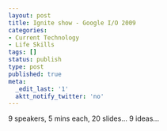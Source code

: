 ```yaml
---
layout: post
title: Ignite show - Google I/O 2009
categories:
- Current Technology
- Life Skills
tags: []
status: publish
type: post
published: true
meta:
  _edit_last: '1'
  aktt_notify_twitter: 'no'
---
```

9 speakers, 5 mins each, 20 slides... 9 ideas...
